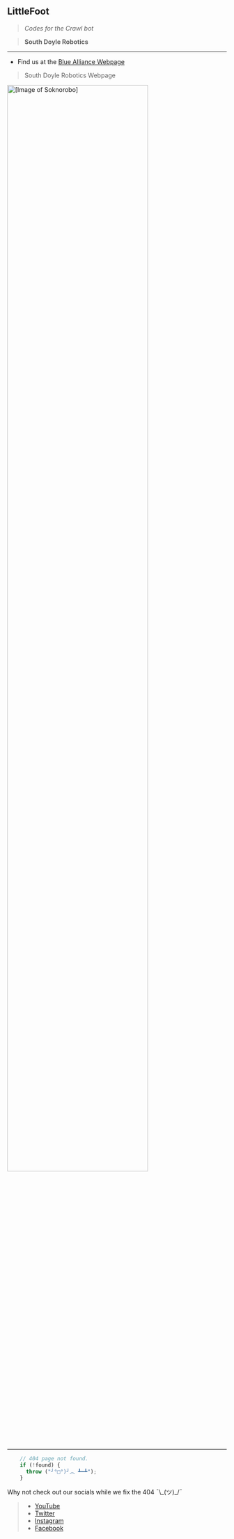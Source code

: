 ## LittleFoot
> *Codes for the Crawl bot*

>__South Doyle Robotics__ 

<hr>

* Find us at the <a href="https://www.thebluealliance.com/team/6517" target="_blank"> Blue Alliance Webpage</a>

>South Doyle Robotics Webpage

<a href="https://www.soknorobo.com" target=""> <img src="https://github.com/South-Doyle/South-Doyle/blob/master/images/South-Doyle%20V2.png?raw=true" width="80%"  target="_blank" alt="[Image of Soknorobo]"> </a>

<hr>  

```javascript
    // 404 page not found.
    if (!found) {
      throw ("╯°□°)╯︵ ┻━┻");
    }
```

Why not check out our socials while we fix the 404
¯\\\_(ツ)\_/¯ 

> * <a href="https://www.youtube.com/channel/UCwQdQT0tgBDQ1AdbN2fPf2w" aria-hidden="true">YouTube</i></a>
> * <a href="https://twitter.com/sdhs_robotics?lang=en" aria-hidden="true">Twitter</a>
> * <a href="https://www.instagram.com/southdoylerobotics/?hl=en" aria-hidden="true">Instagram</a>
> * <a href="https://www.facebook.com/teamftw6517" aria-hidden="true">Facebook</a>
